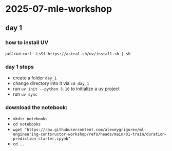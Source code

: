 # 2025-07-mle-workshop

## day 1

### how to install UV
just run `curl -LsSf https://astral.sh/uv/install.sh | sh`

### day 1 steps

- create a folder `day_1`
- change directory into it via `cd day_1`
- run `uv init --python 3.10` to initialize a uv project
- run `uv sync`

### download the notebook:

- `mkdir notebooks`
- `cd notebooks`
- `wget "https://raw.githubusercontent.com/alexeygrigorev/ml-engineering-contsructor-workshop/refs/heads/main/01-train/duration-prediction-starter.ipynb"`
- `cd ..`
